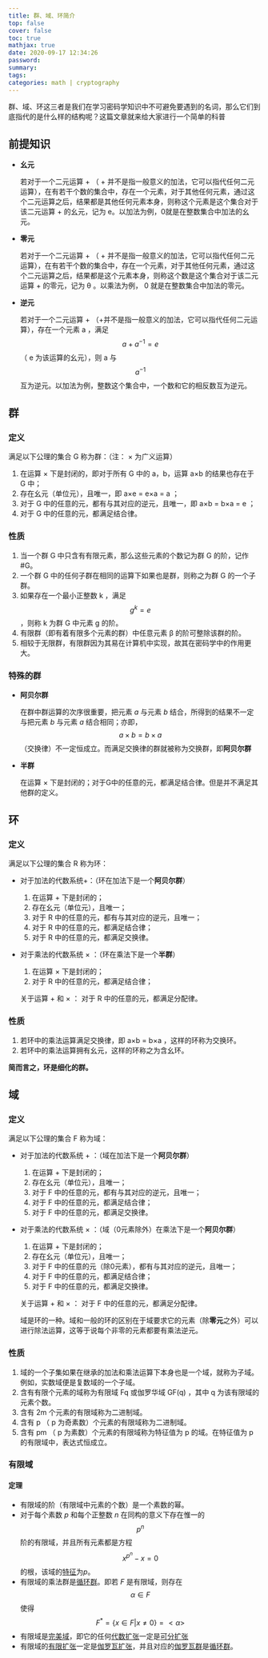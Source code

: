 ```yaml
---
title: 群、域、环简介
top: false
cover: false
toc: true
mathjax: true
date: 2020-09-17 12:34:26
password:
summary:
tags:
categories: math | cryptography
---
```














群、域、环这三者是我们在学习密码学知识中不可避免要遇到的名词，那么它们到底指代的是什么样的结构呢？这篇文章就来给大家进行一个简单的科普

<!--more-->

## 前提知识

* **幺元**

  若对于一个二元运算 + （ + 并不是指一般意义的加法，它可以指代任何二元运算），在有若干个数的集合中，存在一个元素，对于其他任何元素，通过这个二元运算之后，结果都是其他任何元素本身，则称这个元素是这个集合对于该二元运算 + 的幺元，记为 e。以加法为例，0就是在整数集合中加法的幺元。

* **零元**

  若对于一个二元运算 + （ + 并不是指一般意义的加法，它可以指代任何二元运算），在有若干个数的集合中，存在一个元素，对于其他任何元素，通过这个二元运算之后，结果都是这个元素本身，则称这个数是这个集合对于该二元运算 + 的零元，记为 θ 。以乘法为例， 0 就是在整数集合中加法的零元。

* **逆元**

  若对于一个二元运算 + （+并不是指一般意义的加法，它可以指代任何二元运算），存在一个元素 a ，满足 $$a+a^{-1}=e$$ （ e 为该运算的幺元），则 a 与 $$a^{-1}$$ 互为逆元。以加法为例，整数这个集合中，一个数和它的相反数互为逆元。

## 群

### 定义

满足以下公理的集合 G 称为群：（注： × 为广义运算）

1. 在运算 × 下是封闭的，即对于所有 G 中的 a，b，运算 a×b 的结果也存在于 G 中；
2. 存在幺元（单位元），且唯一，即 a×e = e×a = a ；
3. 对于 G 中的任意的元，都有与其对应的逆元，且唯一，即 a×b = b×a = e ；
4. 对于 G 中的任意的元，都满足结合律。

### 性质

1. 当一个群 G 中只含有有限元素，那么这些元素的个数记为群 G 的阶，记作 #G。
2. 一个群 G 中的任何子群在相同的运算下如果也是群，则称之为群 G 的一个子群。
3. 如果存在一个最小正整数 k ，满足 $$g^k=e$$ ，则称 k 为群 G 中元素 g 的阶。
4. 有限群（即有着有限多个元素的群）中任意元素 β 的阶可整除该群的阶。
5. 相较于无限群，有限群因为其易在计算机中实现，故其在密码学中的作用更大。

### 特殊的群

* **阿贝尔群**

  在群中群运算的次序很重要，把元素 *a* 与元素 *b* 结合，所得到的结果不一定与把元素 *b* 与元素 *a* 结合相同；亦即，$$a×b = b×a$$（交换律）不一定恒成立。而满足交换律的群就被称为交换群，即**阿贝尔群**

* **半群**

  在运算 × 下是封闭的；对于G中的任意的元，都满足结合律。但是并不满足其他群的定义。

## 环

### 定义

满足以下公理的集合 R 称为环：

* 对于加法的代数系统+：（环在加法下是一个**阿贝尔群**）

  1. 在运算 + 下是封闭的；
  2. 存在幺元（单位元），且唯一；
  3. 对于 R 中的任意的元，都有与其对应的逆元，且唯一；
  4. 对于 R 中的任意的元，都满足结合律；
  5. 对于 R 中的任意的元，都满足交换律。

* 对于乘法的代数系统 × ：（环在乘法下是一个**半群**）

  1. 在运算 × 下是封闭的；
  2. 对于 R 中的任意的元，都满足结合律；

  

  关于运算 + 和 × ：
  对于 R 中的任意的元，都满足分配律。

### 性质

1. 若环中的乘法运算满足交换律，即 a×b = b×a ，这样的环称为交换环。
2. 若环中的乘法运算拥有幺元，这样的环称之为含幺环。

**简而言之，环是细化的群。**

## 域

### 定义

满足以下公理的集合 F 称为域：

* 对于加法的代数系统 + ：（域在加法下是一个**阿贝尔群**）

  1. 在运算 + 下是封闭的；
  2. 存在幺元（单位元），且唯一；
  3. 对于 F 中的任意的元，都有与其对应的逆元，且唯一；
  4. 对于 F 中的任意的元，都满足结合律；
  5. 对于 F 中的任意的元，都满足交换律。

* 对于乘法的代数系统 × ：（域（0元素除外）在乘法下是一个**阿贝尔群**）

  1. 在运算 + 下是封闭的；
  2. 存在幺元（单位元），且唯一；
  3. 对于 F 中的任意的元（除0元素），都有与其对应的逆元，且唯一；
  4. 对于 F 中的任意的元，都满足结合律；
  5. 对于 F 中的任意的元，都满足交换律。

  

  关于运算 + 和 × ：
  对于 F 中的任意的元，都满足分配律。

  域是环的一种。域和一般的环的区别在于域要求它的元素（除**零元**之外）可以进行除法运算，这等于说每个非零的元素都要有乘法逆元。

### 性质

1. 域的一个子集如果在继承的加法和乘法运算下本身也是一个域，就称为子域。例如，实数域便是复数域的一个子域。
2. 含有有限个元素的域称为有限域 Fq 或伽罗华域 GF(q) ，其中 q 为该有限域的元素个数。
3. 含有 2m 个元素的有限域称为二进制域。
4. 含有 p （ p 为奇素数）个元素的有限域称为二进制域。
5. 含有 pm （ p 为素数）个元素的有限域称为特征值为 p 的域。在特征值为 p 的有限域中，表达式恒成立。

### 有限域

#### 定理

- 有限域的阶（有限域中元素的个数）是一个素数的幂。
- 对于每个素数 *p* 和每个正整数 *n* 在同构的意义下存在惟一的  $$p^n$$ 阶的有限域，并且所有元素都是方程  $$x^{p^n}-x=0$$ 的根，该域的[特征](https://zh.wikipedia.org/wiki/特征_(代数))为*p*。
- 有限域的乘法群是[循环群](https://zh.wikipedia.org/wiki/循环群)。即若 *F* 是有限域，则存在 $$\alpha \in F$$ 使得 $$F^*=\{x \in F|x \neq 0\}=<\alpha>$$
- 有限域是[完美域](https://zh.wikipedia.org/w/index.php?title=完美域&action=edit&redlink=1)，即它的任何[代数扩张](https://zh.wikipedia.org/wiki/代數擴張)一定是[可分扩张](https://zh.wikipedia.org/wiki/可分扩张)
- 有限域的[有限扩张](https://zh.wikipedia.org/wiki/有限擴張)一定是[伽罗瓦扩张](https://zh.wikipedia.org/wiki/伽罗瓦扩张)，并且对应的[伽罗瓦群](https://zh.wikipedia.org/wiki/伽罗瓦群)是[循环群](https://zh.wikipedia.org/wiki/循环群)。